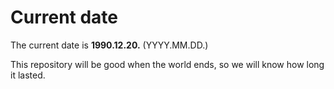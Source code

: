 # Current date

The current date is **1990.12.20.** (YYYY.MM.DD.)

This repository will be good when the world ends, so we will know how long it lasted.